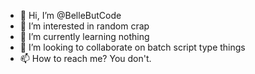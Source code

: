 - 👋 Hi, I’m @BelleButCode
- 👀 I’m interested in random crap
- 🌱 I’m currently learning nothing
- 💞️ I’m looking to collaborate on batch script type things
- 📫 How to reach me? You don't.

<!---
BelleButCode/BelleButCode is a ✨ special ✨ repository because its `README.md` (this file) appears on your GitHub profile.
You can click the Preview link to take a look at your changes.
--->

